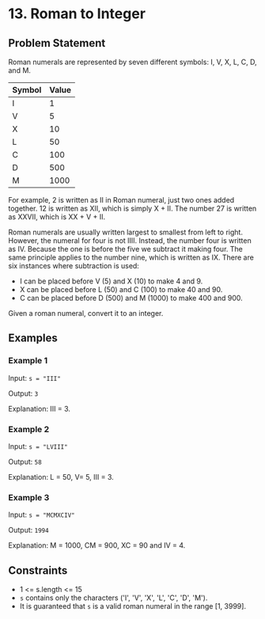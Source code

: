# 13. Roman to Integer

## Problem Statement

Roman numerals are represented by seven different symbols: I, V, X, L, C, D, and M.

| Symbol | Value |
|--------|-------|
| I      | 1     |
| V      | 5     |
| X      | 10    |
| L      | 50    |
| C      | 100   |
| D      | 500   |
| M      | 1000  |

For example, 2 is written as II in Roman numeral, just two ones added together. 12 is written as XII, which is simply X + II. The number 27 is written as XXVII, which is XX + V + II.

Roman numerals are usually written largest to smallest from left to right. However, the numeral for four is not IIII. Instead, the number four is written as IV. Because the one is before the five we subtract it making four. The same principle applies to the number nine, which is written as IX. There are six instances where subtraction is used:

- I can be placed before V (5) and X (10) to make 4 and 9.
- X can be placed before L (50) and C (100) to make 40 and 90.
- C can be placed before D (500) and M (1000) to make 400 and 900.

Given a roman numeral, convert it to an integer.

## Examples

### Example 1

Input: `s = "III"`

Output: `3`

Explanation: III = 3.

### Example 2

Input: `s = "LVIII"`

Output: `58`

Explanation: L = 50, V= 5, III = 3.

### Example 3

Input: `s = "MCMXCIV"`

Output: `1994`

Explanation: M = 1000, CM = 900, XC = 90 and IV = 4.

## Constraints

- 1 <= s.length <= 15
- `s` contains only the characters ('I', 'V', 'X', 'L', 'C', 'D', 'M').
- It is guaranteed that `s` is a valid roman numeral in the range [1, 3999].
